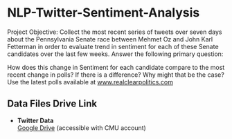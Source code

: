 # NLP-Twitter-Sentiment-Analysis

Project Objective:
Collect the most recent series of tweets over seven days about the Pennsylvania Senate race between Mehmet Oz and John Karl Fetterman in order to evaluate trend in sentiment for each of these Senate candidates over the last few weeks. Answer the following primary question:

How does this change in Sentiment for each candidate compare to the most recent change in polls? If there is a difference? Why might that be the case? Use the latest polls available at www.realclearpolitics.com

## Data Files Drive Link

- **Twitter Data** <br>
[Google Drive](https://drive.google.com/drive/u/1/folders/1x6oCiWlzhrMLt-SzgYUyDSBGVprW0m90) (accessible with CMU account)
